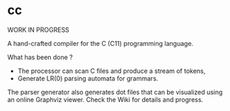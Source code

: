 # cc

WORK IN PROGRESS

A hand-crafted compiler for the C (C11) programming language.

What has been done ?

* The processor can scan C files and produce a stream of tokens,
* Generate LR(0) parsing automata for grammars.

The parser generator also generates dot files that can be visualized using an online Graphviz viewer. Check the Wiki for details and progress.
